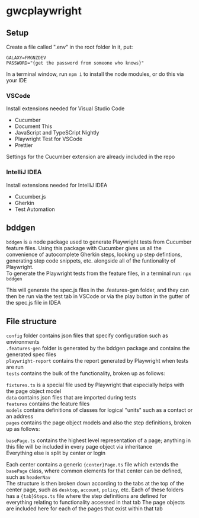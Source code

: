 # gwcplaywright

## Setup
Create a file called ".env" in the root folder
In it, put:
```
GALAXY=FMGNZDEV
PASSWORD="{get the password from someone who knows}"
```
In a terminal window, run `npm i` to install the node modules, or do this via your IDE

### VSCode
Install extensions needed for Visual Studio Code
+ Cucumber
+ Document This
+ JavaScript and TypeSCript Nightly
+ Playwright Test for VSCode
+ Prettier

Settings for the Cucumber extension are already included in the repo

### IntelliJ IDEA
Install extensions needed for IntelliJ IDEA
+ Cucumber.js
+ Gherkin
+ Test Automation

## bddgen
`bddgen` is a node package used to generate Playwright tests from Cucumber feature files. Using this package
with Cucumber gives us all the convenience of autocomplete Gherkin steps, looking up step defintions,
generating step code snippets, etc. alongside all of the funtionality of Playwright.<br>
To generate the Playwright tests from the feature files, in a terminal run:
`npx bddgen`

This will generate the spec.js files in the .features-gen folder, and they can then be run via the test tab in VSCode or
via the play button in the gutter of the spec.js file in IDEA

## File structure
`config` folder contains json files that specify configuration such as environments<br>
`.features-gen` folder is generated by the bddgen package and contains the generated spec files<br>
`playwright-report` contains the report generated by Playwright when tests are run<br>
`tests` contains the bulk of the functionality, broken up as follows:<br>

`fixtures.ts` is a special file used by Playwright that especially helps with the page object model<br>
`data` contains json files that are imported during tests<br>
`features` contains the feature files<br>
`models` contains definitions of classes for logical "units" such as a contact or an address<br>
`pages` contains the page object models and also the step definitions, broken up as follows:<br>

`basePage.ts` contains the highest level representation of a page; anything in this file will be included in every page object via inheritance<br>
Everything else is split by center or login

Each center contains a generic `{center}Page.ts` file which extends the `basePage` class, where common elements for that center can be defined, such as `headerNav`<br>
The structure is then broken down according to the tabs at the top of the center page, such as `desktop`, `account`, `policy`, etc.
Each of these folders has a `{tab}Steps.ts` file where the step definitions are defined for everything relating to functionality accessed in that tab
The page objects are included here for each of the pages that exist within that tab


